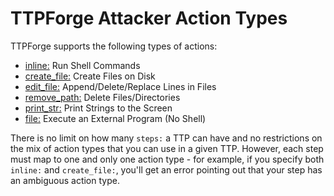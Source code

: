 # TTPForge Attacker Action Types

TTPForge supports the following types of actions:

- [inline:](actions/inline.md) Run Shell Commands
- [create_file:](actions/create_file.md) Create Files on Disk
- [edit_file:](actions/edit_file.md) Append/Delete/Replace Lines in Files
- [remove_path:](actions/remove_path.md) Delete Files/Directories
- [print_str:](actions/print_str.md) Print Strings to the Screen
- [file:](actions/file.md) Execute an External Program (No Shell)

There is no limit on how many `steps:` a TTP can have and no restrictions on the
mix of action types that you can use in a given TTP. However, each step must map
to one and only one action type - for example, if you specify both `inline:` and
`create_file:`, you'll get an error pointing out that your step has an ambiguous
action type.
